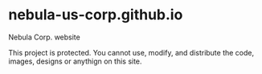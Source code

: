 # nebula-us-corp.github.io
Nebula Corp. website


This project is protected. You cannot use, modify, and distribute the code, images, designs or anythign on this site.
